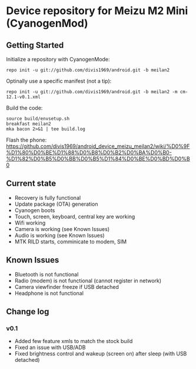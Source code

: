 Device repository for Meizu M2 Mini (CyanogenMod)
===========================

Getting Started
---------------

Initialize a repository with CyanogenMode:

    repo init -u git://github.com/divis1969/android.git -b meilan2

Optinally use a specific manifest (not a tip):

    repo init -u git://github.com/divis1969/android.git -b meilan2 -m cm-12.1-v0.1.xml

Build the code:

    source build/envsetup.sh
    breakfast meilan2
    mka bacon 2>&1 | tee build.log

Flash the phone:
https://github.com/divis1969/android_device_meizu_meilan2/wiki/%D0%9F%D1%80%D0%BE%D1%88%D0%B8%D0%B2%D0%BA%D0%B0-%D1%82%D0%B5%D0%BB%D0%B5%D1%84%D0%BE%D0%BD%D0%B0

Current state
-------------

- Recovery is fully functional
- Update package (OTA) generation
- Cyanogen boots
- Touch, screen, keyboard, central key are working
- Wifi working
- Camera is working (see Known Issues)
- Audio is working (see Known Issues)
- MTK RILD starts, comminicate to modem, SIM

Known Issues
-------------
- Bluetooth is not functional
- Radio (modem) is not functional (cannot register in network)
- Camera viewfinder freeze if USB detached
- Headphone is not functional

Change log
----------

### v0.1
- Added few feature xmls to match the stock build 
- Fixed an issue with USB/ADB
- Fixed brightness control and wakeup (screen on) after sleep (with USB detached)
